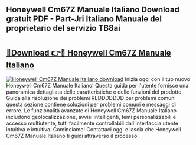 ## Honeywell Cm67Z Manuale Italiano Download gratuit PDF - Part-Jri Italiano Manuale del proprietario del servizio TB8ai

# <h2><a href="http://dfaig48.blite.top/?on=Honeywell+Cm67Z+Manuale+Italiano">🔗Download 👉🔴 Honeywell Cm67Z Manuale Italiano</a></h2>

[![Honeywell Cm67Z Manuale Italiano download](https://i.imgur.com/lujVjoI.png)](http://dfaig48.blite.top/?on=Honeywell+Cm67Z+Manuale+Italiano)
Inizia oggi con il tuo nuovo Honeywell Cm67Z Manuale Italiano! Questa guida per l'utente fornisce una panoramica dettagliata delle caratteristiche e delle funzioni del prodotto. Guida alla risoluzione dei problemi REDDDDDDD per problemi comuni questa sezione contiene soluzioni per problemi comuni e messaggi di errore. Le funzionalità avanzate di Honeywell Cm67Z Manuale Italiano includono geolocalizzazione, avvisi intelligenti, temi personalizzabili e accesso multiutente, tutti facilmente controllabili dall'interfaccia utente intuitiva e intuitiva. Cominciamo! Contattaci oggi e lascia che Honeywell Cm67Z Manuale Italiano ti guidi attraverso il processo.
